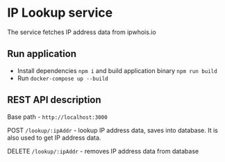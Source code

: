 # IP Lookup service
The service fetches IP address data from ipwhois.io

## Run application

  * Install dependencies `npm i` and build application binary `npm run build`
  * Run `docker-compose up --build`

## REST API description

  Base path - `http://localhost:3000`

  POST `/lookup/:ipAddr` - lookup IP address data, saves into database. It is also used to get IP address data.
  
  DELETE `/lookup/:ipAddr` - removes IP address data from database
